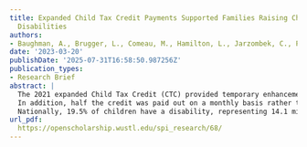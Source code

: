 ```yaml
---
title: Expanded Child Tax Credit Payments Supported Families Raising Children with
  Disabilities
authors:
- Baughman, A., Brugger, L., Comeau, M., Hamilton, L., Jarzombek, C., Parker, C., & Roll, S.
date: '2023-03-20'
publishDate: '2025-07-31T16:58:50.987256Z'
publication_types:
- Research Brief
abstract: |
  The 2021 expanded Child Tax Credit (CTC) provided temporary enhancements to the existing CTC for the tax years 2021 and 2022. Under the expanded credit, families with children under the age   of 18 were eligible to receive a credit of up to $3,000 per child ($3,600 for children under the age of 6).
  In addition, half the credit was paid out on a monthly basis rather than as a one-time payment at tax time. This provision was designed to provide more immediate financial support to          families with children during the COVID-19 pandemic. However, it also supported families who were at higher risk of financial strain, such as those raising children with disabilities.
  Nationally, 19.5% of children have a disability, representing 14.1 million children. Prior research suggests that families raising children with disabilities face higher financial risks due   to higher healthcare costs, higher routine expenses, and loss of employment income due to the higher levels of care required by their children. The cash infusion offered by the expanded       Child Tax Credit payments may have presented an opportunity for these families to meet their expense burdens while investing in their child’s wellbeing. In this research brief, we summarize   findings from a study on the impact of the CTC on families raising children with disabilities using a nationally representative survey of US families. This two-wave survey, developed by the   Social Policy Institute, Appalachian State University and NORC/Amerispeak, was sent to respondents immediately before the first CTC payments went out and immediately after the payments        ended.
url_pdf:
  https://openscholarship.wustl.edu/spi_research/68/
---
```

